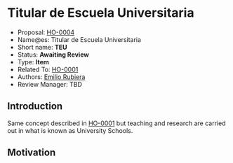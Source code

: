 # Titular de Escuela Universitaria

* Proposal: [HO-0004](0004-titular-escuela-universitaria.md)
* Name@es: Titular de Escuela Universitaria
* Short name:  **TEU**
* Status: **Awaiting Review**
* Type: **Item**
* Related To: [HO-0001](0001-senior-lecturer.md)
* Authors: [Emilio Rubiera](https://github.com/spitxa)
* Review Manager: TBD

## Introduction

Same concept described in [HO-0001](0001-senior-lecturer.md) but teaching and research are carried out in what is known as University Schools. 


## Motivation
